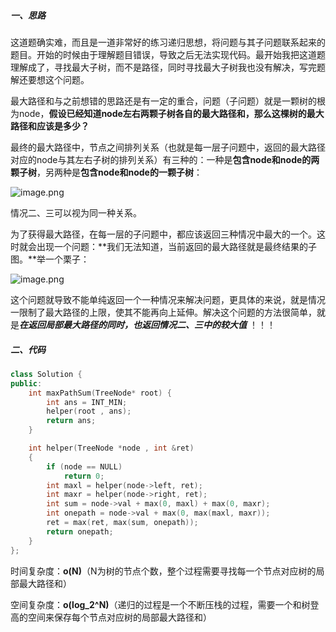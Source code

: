 ##### 一、思路

这道题确实难，而且是一道非常好的练习递归思想，将问题与其子问题联系起来的题目。开始的时候由于理解题目错误，导致之后无法实现代码。最开始我把这道题理解成了，寻找最大子树，而不是路径，同时寻找最大子树我也没有解决，写完题解还要想这个问题。

最大路径和与之前想错的思路还是有一定的重合，问题（子问题）就是一颗树的根为node，**假设已经知道node左右两颗子树各自的最大路径和，那么这棵树的最大路径和应该是多少？**

最终的最大路径中，节点之间排列关系（也就是每一层子问题中，返回的最大路径对应的node与其左右子树的排列关系）有三种的：一种是**包含node和node的两颗子树**，另两种是**包含node和node的一颗子树**：

![image.png](https://i.loli.net/2020/02/19/xfKdCRNA8bLVaZQ.png)

情况二、三可以视为同一种关系。

为了获得最大路径，在每一层的子问题中，都应该返回三种情况中最大的一个。这时就会出现一个问题：**我们无法知道，当前返回的最大路径就是最终结果的子图。**举一个栗子：

![image.png](https://i.loli.net/2020/02/19/LJFh1BTHvcnM4Xu.png)

这个问题就导致不能单纯返回一个一种情况来解决问题，更具体的来说，就是情况一限制了最大路径的上限，使其不能再向上延伸。解决这个问题的方法很简单，就是***在返回局部最大路径的同时，也返回情况二、三中的较大值*** ！！！

##### 二、代码

```c++
class Solution {
public:
    int maxPathSum(TreeNode* root) {
        int ans = INT_MIN;
        helper(root , ans);
        return ans;
    }

    int helper(TreeNode *node , int &ret)
    {
        if (node == NULL) 
            return 0;
        int maxl = helper(node->left, ret);
        int maxr = helper(node->right, ret);
        int sum = node->val + max(0, maxl) + max(0, maxr);
        int onepath = node->val + max(0, max(maxl, maxr));
        ret = max(ret, max(sum, onepath));
        return onepath;
    }
};
```

时间复杂度：**o(N)**（N为树的节点个数，整个过程需要寻找每一个节点对应树的局部最大路径和）

空间复杂度：**o(log_2^N)**（递归的过程是一个不断压栈的过程，需要一个和树登高的空间来保存每个节点对应树的局部最大路径和）
